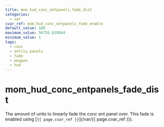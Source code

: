 ```yaml
---
title: mom_hud_conc_entpanels_fade_dist
categories:
  - var
cvar_ref: mom_hud_conc_entpanels_fade_enable
default_value: 100
maximum_value: 56755.839844
minimum_value: 1
tags:
  - conc
  - entity panels
  - fade
  - weapon
  - hud
---
```


# mom_hud_conc_entpanels_fade_dist

The amount of units to linearly fade the conc ent panel over. This fade is enabled using [`{{ page.cvar_ref }}`](/var/{{ page.cvar_ref }}).
